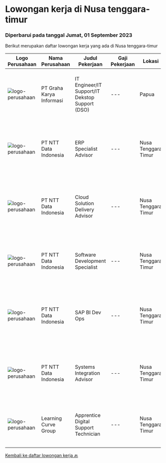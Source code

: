 
  # Lowongan kerja di Nusa tenggara-timur

  ### Diperbarui pada tanggal Jumat, 01 September 2023

  Berikut merupakan daftar lowongan kerja yang ada di Nusa tenggara-timur

  |Logo Perusahaan | Nama Perusahaan | Judul Pekerjaan | Gaji Pekerjaan | Lokasi | Deskripsi | Tanggal diunggah | Pranala |
  | -------------- | --------------- | --------------- | --------- | --------- | -------------- | ------- | ----------- |
  |![logo-perusahaan](https://image-service-cdn.seek.com.au/c318dd0b699c6160d2411e7473745c289633be44/ee4dce1061f3f616224767ad58cb2fc751b8d2dc)|PT Graha Karya Informasi|IT Engineer/IT Support/IT Dekstop Support (DSO)|---|Papua|Requirements:1. Minimum 6 Months as an IT Support (Fresh Graduate are welcome to apply)2. Bachelor's Degree in Computer/ IT or equivalent3. Have...|Rabu, 02 Agustus 2023|https://www.jobstreet.co.id/id/job/it-engineer-it-support-it-dekstop-support-dso-4425201?token=0~7d51832d-5175-433c-aba6-c1ab156e6347&sectionRank=1&jobId=jobstreet-id-job-4425201|
|![logo-perusahaan](https://image-service-cdn.seek.com.au/93a625f76032e2e90a47f8cc5c26f9863ba2217a/ee4dce1061f3f616224767ad58cb2fc751b8d2dc)|PT NTT Data Indonesia|ERP Specialist Advisor|---|Nusa Tenggara Timur|Apply nowDate: Aug 11, 2023Location: Any NTT location, KA, IN*************** { display: inline; }Company: NTT DATA ServicesReq ID: 242433 NTT DATA...|Minggu, 20 Agustus 2023|https://www.jobstreet.co.id/id/job/erp-specialist-advisor-1036726877?token=0~7d51832d-5175-433c-aba6-c1ab156e6347&sectionRank=2&jobId=jobstreet-id-job-1036726877|
|![logo-perusahaan](https://image-service-cdn.seek.com.au/5c07f6241f19f0664e51c3542e05aead1ea7cc15/ee4dce1061f3f616224767ad58cb2fc751b8d2dc)|PT NTT Data Indonesia|Cloud Solution Delivery Advisor|---|Nusa Tenggara Timur|Apply nowDate: Aug 11, 2023Location: Any NTT location, KA, IN*************** { display: inline; }Company: NTT DATA ServicesReq ID: 242454 NTT DATA...|Minggu, 13 Agustus 2023|https://www.jobstreet.co.id/id/job/cloud-solution-delivery-advisor-1036670040?token=0~7d51832d-5175-433c-aba6-c1ab156e6347&sectionRank=3&jobId=jobstreet-id-job-1036670040|
|![logo-perusahaan](https://image-service-cdn.seek.com.au/5c07f6241f19f0664e51c3542e05aead1ea7cc15/ee4dce1061f3f616224767ad58cb2fc751b8d2dc)|PT NTT Data Indonesia|Software Development Specialist|---|Nusa Tenggara Timur|Apply nowDate: Aug 11, 2023Location: Any NTT location, KA, INCompany: NTT DATA ServicesReq ID: 242454 NTT DATA Services strives to hire exceptional,...|Jumat, 11 Agustus 2023|https://www.jobstreet.co.id/id/job/software-development-specialist-1036659870?token=0~7d51832d-5175-433c-aba6-c1ab156e6347&sectionRank=4&jobId=jobstreet-id-job-1036659870|
|![logo-perusahaan](https://image-service-cdn.seek.com.au/5c07f6241f19f0664e51c3542e05aead1ea7cc15/ee4dce1061f3f616224767ad58cb2fc751b8d2dc)|PT NTT Data Indonesia|SAP BI Dev Ops|---|Nusa Tenggara Timur|Apply nowDate: Aug 11, 2023Location: Any NTT location, KA, IN*************** { display: inline; }Company: NTT DATA ServicesReq ID: 242433 NTT DATA...|Jumat, 11 Agustus 2023|https://www.jobstreet.co.id/id/job/sap-bi-dev-ops-1036660194?token=0~7d51832d-5175-433c-aba6-c1ab156e6347&sectionRank=5&jobId=jobstreet-id-job-1036660194|
|![logo-perusahaan](https://image-service-cdn.seek.com.au/93a625f76032e2e90a47f8cc5c26f9863ba2217a/ee4dce1061f3f616224767ad58cb2fc751b8d2dc)|PT NTT Data Indonesia|Systems Integration Advisor|---|Nusa Tenggara Timur|Apply nowDate: Aug 7, 2023Location: Any NTT location, KA, INCompany: NTT DATA ServicesDevOps – Resource requirements DevOps Engineer with 3+ years of...|Minggu, 06 Agustus 2023|https://www.jobstreet.co.id/id/job/systems-integration-advisor-1036610285?token=0~7d51832d-5175-433c-aba6-c1ab156e6347&sectionRank=6&jobId=jobstreet-id-job-1036610285|
|![logo-perusahaan](https://i.ibb.co/sqvTCh9/112815900-stock-vector-no-image-available-icon-flat-vector.webp)|Learning Curve Group|Apprentice Digital Support Technician|---|Nusa Tenggara Timur|As part of this role, the successful applicant will be required to undertake the Digital Support Technician level 3 apprenticeship and will be paid...|Jumat, 04 Agustus 2023|https://www.jobstreet.co.id/id/job/apprentice-digital-support-technician-1036599229?token=0~7d51832d-5175-433c-aba6-c1ab156e6347&sectionRank=7&jobId=jobstreet-id-job-1036599229|


  [Kembali ke daftar lowongan kerja 🔙](../README.md#daftar-lowongan-kerja)
  